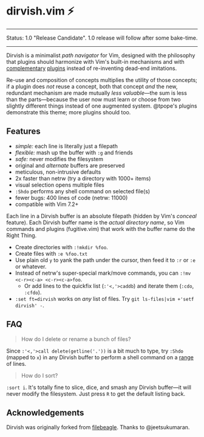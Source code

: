 # dirvish.vim :zap:

---

Status: 1.0 "Release Candidate". 1.0 release will follow after some bake-time.

---

Dirvish is a minimalist _path navigator_ for Vim, designed with the philosophy
that plugins should harmonize with Vim's built-in mechanisms and with
[complementary](https://github.com/tpope/vim-eunuch)
[plugins](https://github.com/tpope/vim-unimpaired) instead of re-inventing
dead-end imitations.

Re-use and composition of concepts multiplies the utility of those concepts;
if a plugin does _not_ reuse a concept, both that concept _and_ the new,
redundant mechanism are made mutually _less valuable_—the sum is less than
the parts—because the user now must learn or choose from two slightly
different things instead of one augmented system. @tpope's plugins demonstrate
this theme; more plugins should too.

## Features

- _simple:_ each line is literally just a filepath
- _flexible:_ mash up the buffer with `:g` and friends
- _safe:_ never modifies the filesystem
- original and _alternate_ buffers are preserved
- meticulous, non-intrusive defaults
- 2x faster than netrw (try a directory with 1000+ items)
- visual selection opens multiple files
- `:Shdo` performs any shell command on selected file(s)
- fewer bugs: 400 lines of code (netrw: 11000)
- compatible with Vim 7.2+

Each line in a Dirvish buffer is an absolute filepath (hidden by Vim's
_conceal_ feature). Each Dirvish buffer name is the _actual directory name_, so
Vim commands and plugins (fugitive.vim) that work with the buffer name do the
Right Thing.

- Create directories with `:!mkdir %foo`.
- Create files with `:e %foo.txt`
- Use plain old `y` to yank the path under the cursor, then feed it to `:r` or
  `:e` or whatever.
- Instead of netrw's super-special mark/move commands, you can `:!mv <c-r><c-a>
  <c-r><c-a>foo`.
    - Or add lines to the quickfix list (`:'<,'>caddb`) and iterate them
      (`:cdo`, `:cfdo`).
- `:set ft=dirvish` works on _any_ list of files. Try
  `git ls-files|vim +'setf dirvish' -`.

## FAQ

> How do I delete or rename a bunch of files?

Since `:'<,'>call delete(getline('.'))` is a bit much to type, try `:Shdo`
(mapped to `x`) in any Dirvish buffer to perform a shell command on a
[range](http://neovim.org/doc/user/cmdline.html#cmdline-ranges) of lines.

> How do I sort?

`:sort i`. It's totally fine to slice, dice, and smash any Dirvish
buffer—it will never modify the filesystem. Just press `R` to get the default
listing back.

## Acknowledgements

Dirvish was originally forked from
[filebeagle](https://github.com/jeetsukumaran/vim-filebeagle). Thanks to @jeetsukumaran.
